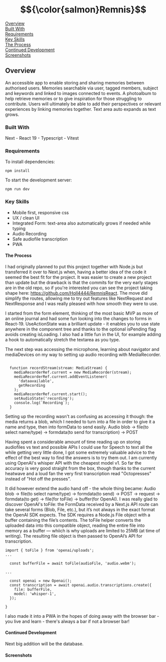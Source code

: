 
# $${\color{salmon}Remnis}$$

[Overview](#overview)\
[Built With](#built-with)\
[Requirements](#requirements)\
[Key Skills](#key-skills)\
[The Process](#the-process)\
[Continued Development](#continued-development)\
[Screenshots](#screenshots)

## Overview

An accessible app to enable storing and sharing memories between authorised users. Memories searchable via user, tagged members, subject and keywords and linked to images connected to events. A photoalbum to help retrieve memories or to give inspiration for those struggling to contribute. 
Users will ultimately be able to add their perspectives or relevant experiences by linking memories together. Text area auto expands as text grows.

### Built With
Next - React 19 - Typescript - Vitest

### Requirements

To install dependencies:
```
npm install
```

To start the development server:
```
npm run dev
```

### Key Skills
- Mobile first, responsive css
- UX / clean UI
- Integrated Form: text-area also automatically grows if needed while typing
- Audio Recording
- Safe audiofile transcription
- PWA

#### The Process
I had originally planned to put this project together with Node.js but transferred it over to Next.js when, having a better idea of the code it seemed the best fit for the project.  It was easier to create a new project than update but the drawback is that the commits for the very early stages are in the old repo, so if you're interested you can see the project taking shape here: https://github.com/Holl4444/RemnisReact. The move did simplify the routes, allowing me to try out features like NextRequest and NextResponse and I was really pleased with how smooth they were to use. 

I started from the form element, thinking of the most basic MVP as more of an online journal and had some fun looking into the changes to forms in React-19. UseActionState was a brilliant update - it enables you to use state anywhere in the component tree and thanks to the optional isPending flag avoids creating isLoading. I also had a little fun in the UI, for example adding a hook to automatically stretch the textarea as you type.

The next step was accessing the microphone, learning about navigator and mediaDevices on my way to setting up audio recording with MediaRecorder.
```

  function recordStream(stream: MediaStream) {
    mediaRecorderRef.current = new MediaRecorder(stream);
    mediaRecorderRef.current.addEventListener(
      'dataavailable',
      getRecording
    );
    mediaRecorderRef.current.start();
    setAudioState('recording');
    console.log(`Recording`);
  }

```

Setting up the recording wasn't as confusing as accessing it though: the media returns a blob, which I needed to turn into a file in order to give it a name and type, then into formData to send easily.  Audio blob -> file(to select name/type) -> formdata(to send for transcription) -> POST 

Having spent a considerable amount of time reading up on storing audiofiles vs text and possible APIs I could use for Speech to text all the while getting very little done, I got some extremely valuable advice to the effect of the best way to find
the answers is to try them out. I am currently using OpenAI's whisper API with the cheapest model v1. So far the accuracy is very good straight from the box, though thanks to the current heatwave and a loud fan the very first transcription read "Octopresses" instead of "Hot off the presses".

It did however extend the audio hand off -  the whole thing became: Audio blob -> file(to select name/type) -> formdata(to send) -> POST -> request -> formdata(to get) -> file(for toFile) -> buffer(for OpenAI). I was really glad to discover OpenAI's toFile: the FormData received by a Next.js API route can take several forms (Blob, File, etc.), but it’s not always in the exact format the OpenAI SDK expects. The SDK requires a Node.js File object with a buffer containing the file’s contents. The toFile helper converts the uploaded data into this compatible object, reading the entire file into memory as a buffer — whiich is why uploads are limited to 25MB (at time of writing). The resulting file object is then passed to OpenAI’s API for transcription. 

```
import { toFile } from 'openai/uploads';
...

  const bufferFile = await toFile(audioFile, 'audio.webm');

...

  const openai = new Openai();
  const transcription = await openai.audio.transcriptions.create({
    file: bufferFile,
    model: 'whisper-1',
  });

}
```

I also made it into a PWA in the hopes of doing away with the browser bar - you live and learn - there's always a bar if not a browser bar!


#### Continued Development

Next big addition will be the database.

#### Screenshots
